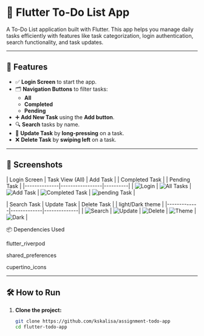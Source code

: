 # 📝 Flutter To-Do List App

A To-Do List application built with Flutter. This app helps you manage daily tasks efficiently with features like task categorization, login authentication, search functionality, and task updates.

---

## 🚀 Features

- ✅ **Login Screen** to start the app.
- 🗂️ **Navigation Buttons** to filter tasks:
  - **All**
  - **Completed**
  - **Pending**
- ➕ **Add New Task** using the **Add button**.
- 🔍 **Search** tasks by name.
- 🔁 **Update Task** by **long-pressing** on a task.
- ❌ **Delete Task** by **swiping left** on a task.

---

## 📱 Screenshots

| Login Screen | Task View (All) | Add Task | | Completed Task | | Pending Task |
|--------------|-----------------|----------|
| ![Login](assets/screenshots/login.PNG) | ![All Tasks](assets/screenshots/all_task.PNG) | ![Add Task](assets/screenshots/add_task.PNG) | ![Completed Task](assets/screenshots/completed_task.PNG) | ![pending Task](assets/screenshots/pending_task.PNG) |


| Search Task | Update Task | Delete Task | | light/Dark theme |
|-------------|-------------|--------------|
| ![Search](assets/screenshots/Search_task.PNG) | ![Update](assets/screenshots/update_task.PNG) | ![Delete](assets/screenshots/delete_task.PNG) | ![Theme](assets/screenshots/theme_support.PNG) | ![Dark](assets/screenshots/Dark_theme.PNG) |


📦 Dependencies Used

flutter_riverpod

shared_preferences

cupertino_icons



---

## 🛠️ How to Run

1. **Clone the project:**
   ```bash
   git clone https://github.com/kskalisa/assignment-todo-app
   cd flutter-todo-app


